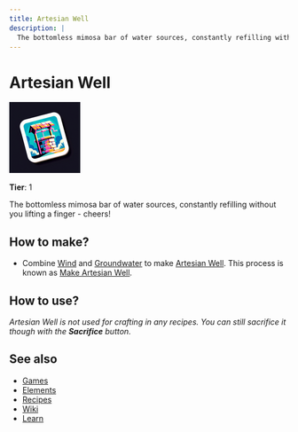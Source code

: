 ```yaml
---
title: Artesian Well
description: |
  The bottomless mimosa bar of water sources, constantly refilling without you lifting a finger - cheers!
---
```

# Artesian Well

![](../images/item.artesianwell.png)

**Tier**: 1

The bottomless mimosa bar of water sources, constantly refilling without you lifting a finger - cheers!

## How to make?

* Combine [Wind](/wiki/elements/wind) and [Groundwater](/wiki/elements/groundwater) to make [Artesian Well](/wiki/elements/artesian-well). This process is known as [Make Artesian Well](/wiki/recipes/make-artesian-well).

## How to use?

_Artesian Well is not used for crafting in any recipes. You can still sacrifice it though with the **Sacrifice** button._

## See also

* [Games](/wiki/games)
* [Elements](/wiki/elements)
* [Recipes](/wiki/recipes)
* [Wiki](/wiki/index)
* [Learn](/learn/index)